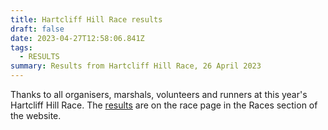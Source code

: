 ```yaml
---
title: Hartcliff Hill Race results
draft: false
date: 2023-04-27T12:58:06.841Z
tags:
  - RESULTS
summary: Results from Hartcliff Hill Race, 26 April 2023
---
```

Thanks to all organisers, marshals, volunteers and runners at this year's Hartcliff Hill Race. The [results](https://pfrac.co.uk/static/results/hartcliff-hill/hartcliff-2023-results.pdf) are on the race page in the Races section of the website.
